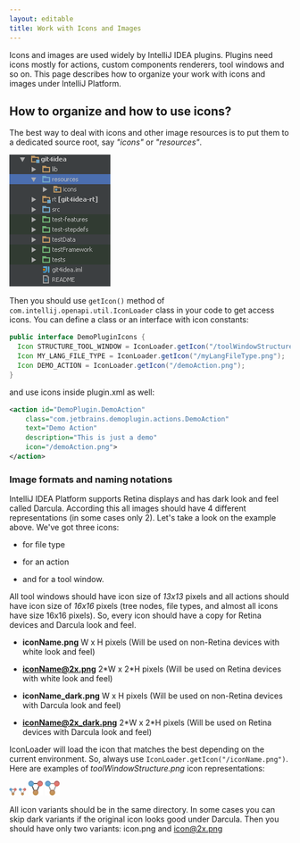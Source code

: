 ```yaml
---
layout: editable
title: Work with Icons and Images
---
```



Icons and images are used widely by IntelliJ IDEA plugins.
Plugins need icons mostly for actions, custom components renderers, tool windows and so on.
This page describes how to organize your work with icons and images under IntelliJ Platform.

## How to organize and how to use icons?

The best way to deal with icons and other image resources is to put them to a dedicated source root, say *"icons"* or *"resources"*.

![Icons](img/work_with_icons_and_images/icons1.png)

Then you should use ```getIcon()``` method of ```com.intellij.openapi.util.IconLoader``` class in your code to get access icons.
You can define a class or an interface with icon constants:

```java
public interface DemoPluginIcons {
  Icon STRUCTURE_TOOL_WINDOW = IconLoader.getIcon("/toolWindowStructure.png");
  Icon MY_LANG_FILE_TYPE = IconLoader.getIcon("/myLangFileType.png");
  Icon DEMO_ACTION = IconLoader.getIcon("/demoAction.png");
}
```
and use icons inside plugin.xml as well:

```xml
<action id="DemoPlugin.DemoAction"
    class="com.jetbrains.demoplugin.actions.DemoAction"
    text="Demo Action"
    description="This is just a demo"
    icon="/demoAction.png">
</action>
```

### Image formats and naming notations

IntelliJ IDEA Platform supports Retina displays and has dark look and feel called Darcula.
According this all images should have 4 different representations (in some cases only 2).
Let's take a look on the example above.
We've got three icons:

*  for file type

*  for an action

*  and for a tool window.

All tool windows should have icon size of *13x13*  pixels and all actions should have icon size of *16x16*  pixels (tree nodes, file types, and almost all icons have size 16x16 pixels).
So, every icon should have a copy for Retina devices and Darcula look and feel.

*  **iconName.png** W x H pixels (Will be used on non-Retina devices with white look and feel)

*  **iconName@2x.png** 2\*W x 2\*H pixels (Will be used on Retina devices with white look and feel)

*  **iconName_dark.png** W x H pixels (Will be used on non-Retina devices with Darcula look and feel)

*  **iconName@2x_dark.png** 2\*W x 2\*H pixels (Will be used on Retina devices with Darcula look and feel)


IconLoader will load the icon that matches the best depending on the current&nbsp;environment.
So, always use ```IconLoader.getIcon("/iconName.png")```.
Here are examples of *toolWindowStructure.png* icon representations:


![Tool Window Structure](img/work_with_icons_and_images/toolWindowStructure.png)
![Tool Window Structure, dark](img/work_with_icons_and_images/toolWindowStructure_dark.png)
![Tool Window Structure, retina](img/work_with_icons_and_images/toolWindowStructure@2x.png)
![Tool Window Structure, retina, dark](img/work_with_icons_and_images/toolWindowStructure@2x_dark.png)

All icon variants should be in the same directory.
In some cases you can skip dark variants if the original icon looks good under Darcula.
Then you should have only two variants: icon.png and icon@2x.png

